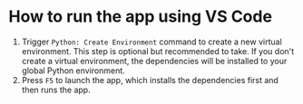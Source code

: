 # How to run the app using VS Code
1. Trigger `Python: Create Environment` command to create a new virtual environment. This step is optional but recommended to take. If you don't create a virtual environment, the dependencies will be installed to your global Python environment.
1. Press `F5` to launch the app, which installs the dependencies first and then runs the app.